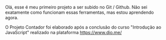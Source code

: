 Olá, esse é meu primeiro projeto a ser subido no Git / Github. Não sei exatamente como funcionam essas ferramentas, mas estou aprendendo agora.

O Projeto Contador foi elaborado após a conclusão do curso "Introdução ao JavaScript" realizado na plataforma https://www.dio.me/